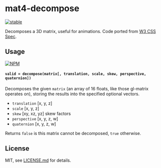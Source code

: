 # mat4-decompose

[![stable](http://badges.github.io/stability-badges/dist/stable.svg)](http://github.com/badges/stability-badges)

Decomposes a 3D matrix, useful for animations. Code ported from [W3 CSS Spec](http://www.w3.org/TR/css3-transforms/#decomposing-a-3d-matrix). 

## Usage

[![NPM](https://nodei.co/npm/mat4-decompose.png)](https://nodei.co/npm/mat4-decompose/)

#### `valid = decompose(matrix[, translation, scale, skew, perspective, quaternion])`

Decomposes the given `matrix` (an array of 16 floats, like those gl-matrix operates on), storing the results into the specified optional vectors.

- `translation` [x, y, z]
- `scale` [x, y, z]
- `skew` [xy, xz, yz] skew factors
- `perspective` [x, y, z, w]
- `quaternion` [x, y, z, w]

Returns `false` is this matrix cannot be decomposed, `true` otherwise.

## License

MIT, see [LICENSE.md](http://github.com/mattdesl/mat4-decompose/blob/master/LICENSE.md) for details.
